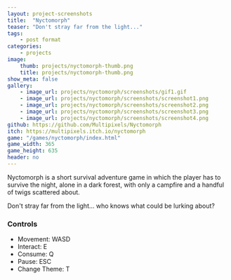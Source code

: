 ```yaml
---
layout: project-screenshots
title:  "Nyctomorph"
teaser: "Don't stray far from the light..."
tags:
    - post format
categories:
    - projects
image:
    thumb: projects/nyctomorph-thumb.png
    title: projects/nyctomorph-thumb.png
show_meta: false
gallery:
    - image_url: projects/nyctomorph/screenshots/gif1.gif
    - image_url: projects/nyctomorph/screenshots/screenshot1.png
    - image_url: projects/nyctomorph/screenshots/screenshot2.png
    - image_url: projects/nyctomorph/screenshots/screenshot3.png
    - image_url: projects/nyctomorph/screenshots/screenshot4.png
github: https://github.com/Multipixels/Nyctomorph
itch: https://multipixels.itch.io/nyctomorph
game: "/games/nyctomorph/index.html"
game_width: 365
game_height: 635
header: no
---
```


Nyctomorph is a short survival adventure game in which the player has to survive the night, alone in a dark forest, with only a campfire and a handful of twigs scattered about.

Don't stray far from the light... who knows what could be lurking about?

### Controls
- Movement: WASD
- Interact: E
- Consume: Q
- Pause: ESC
- Change Theme: T